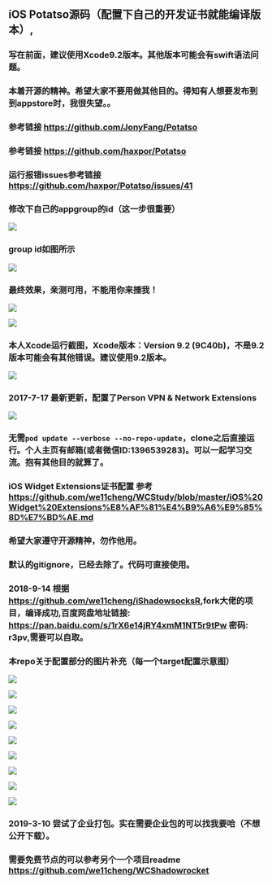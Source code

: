 ## iOS Potatso源码（配置下自己的开发证书就能编译版本）,
### 写在前面，建议使用Xcode9.2版本。其他版本可能会有swift语法问题。
### 本着开源的精神。希望大家不要用做其他目的。得知有人想要发布到到appstore时，我很失望。。
### 参考链接 <https://github.com/JonyFang/Potatso>
### 参考链接 <https://github.com/haxpor/Potatso>
### 运行报错issues参考链接<https://github.com/haxpor/Potatso/issues/41>
### 修改下自己的appgroup的id（这一步很重要）

![](https://github.com/we11cheng/WCImageHost/raw/master/WX20190109-121447.png)

### group id如图所示
![](https://github.com/we11cheng/WCImageHost/raw/master/WX20180912-174728.png)

### 最终效果，亲测可用，不能用你来捶我！
![](https://github.com/we11cheng/WCImageHost/raw/master/WX20190109-122522.png)

![](https://github.com/we11cheng/WCImageHost/raw/master/Screen%20Shot%202019-01-09%20at%2012.35.09%20PM.png)

### 本人Xcode运行截图，Xcode版本：Version 9.2 (9C40b)，不是9.2版本可能会有其他错误。建议使用9.2版本。
![](https://github.com/we11cheng/WCImageHost/raw/master/WX20180723-100756.png)

### 2017-7-17 最新更新，配置了Person VPN & Network Extensions
![](https://github.com/we11cheng/WCImageHost/raw/master/WX20180717-171534.png)

### 无需```pod update --verbose --no-repo-update```，clone之后直接运行。个人主页有邮箱(或者微信ID:1396539283)。可以一起学习交流。抱有其他目的就算了。
### iOS Widget Extensions证书配置 参考<https://github.com/we11cheng/WCStudy/blob/master/iOS%20Widget%20Extensions%E8%AF%81%E4%B9%A6%E9%85%8D%E7%BD%AE.md>
### 希望大家遵守开源精神，勿作他用。
### 默认的gitignore，已经去除了。代码可直接使用。
### 2018-9-14 根据<https://github.com/we11cheng/iShadowsocksR>,fork大佬的项目，编译成功,百度网盘地址链接: <https://pan.baidu.com/s/1rX6e14jRY4xmM1NT5r9tPw> 密码: r3pv,需要可以自取。
### 本repo关于配置部分的图片补充（每一个target配置示意图）
![](https://raw.githubusercontent.com/we11cheng/picBed/master/20190412160016.png)

![](https://raw.githubusercontent.com/we11cheng/picBed/master/20190412160254.png)

![](https://raw.githubusercontent.com/we11cheng/picBed/master/20190412160433.png)

![](https://raw.githubusercontent.com/we11cheng/picBed/master/20190412160530.png)

![](https://raw.githubusercontent.com/we11cheng/picBed/master/20190412160630.png)

![](https://raw.githubusercontent.com/we11cheng/picBed/master/20190412160723.png)

![](https://raw.githubusercontent.com/we11cheng/picBed/master/20190412160817.png)

![](https://raw.githubusercontent.com/we11cheng/picBed/master/20190412160922.png)

![](https://raw.githubusercontent.com/we11cheng/picBed/master/20190412161013.png)


### 2019-3-10 尝试了企业打包。实在需要企业包的可以找我要哈（不想公开下载）。
### 需要免费节点的可以参考另个一个项目readme <https://github.com/we11cheng/WCShadowrocket>